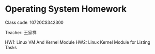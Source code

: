 # Operating System Homework

Class code: 10720CS342300

Teacher: 王家祥

HW1: Linux VM And Kernel Module
HW2: Linux Kernel Module for Listing Tasks
